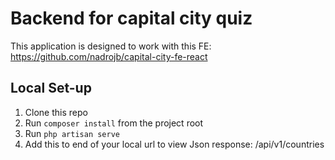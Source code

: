 # Backend for capital city quiz

This application is designed to work with this FE: https://github.com/nadrojb/capital-city-fe-react

## Local Set-up

1. Clone this repo
2. Run `composer install` from the project root
5. Run `php artisan serve`
6. Add this to end of your local url to view Json response: /api/v1/countries
